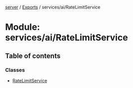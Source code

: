 [server](../README.md) / [Exports](../modules.md) / services/ai/RateLimitService

# Module: services/ai/RateLimitService

## Table of contents

### Classes

- [RateLimitService](../classes/services_ai_RateLimitService.RateLimitService.md)
